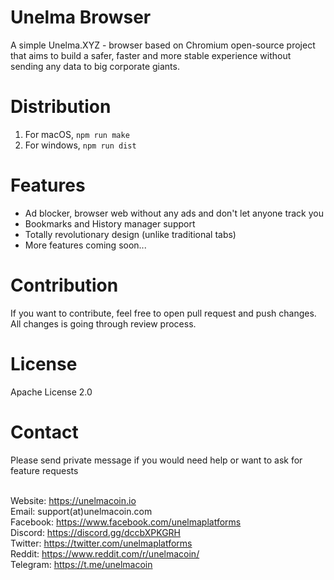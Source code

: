 # Unelma Browser

A simple Unelma.XYZ - browser based on Chromium open-source project that aims to build a safer, faster and more stable experience without sending any data to big corporate giants.

# Distribution

1. For macOS, `npm run make`
2. For windows, `npm run dist`

# Features

- Ad blocker, browser web without any ads and don't let anyone track you
- Bookmarks and History manager support
- Totally revolutionary design (unlike traditional tabs)
- More features coming soon...

# Contribution

If you want to contribute, feel free to open pull request and push changes. All changes is going through review process.

# License

Apache License 2.0

# Contact

Please send private message if you would need help or want to ask for feature requests

<br>Website: https://unelmacoin.io
<br>Email: support(at)unelmacoin.com
<br>Facebook: https://www.facebook.com/unelmaplatforms
<br>Discord: https://discord.gg/dccbXPKGRH
<br>Twitter: https://twitter.com/unelmaplatforms
<br>Reddit: https://www.reddit.com/r/unelmacoin/
<br>Telegram: https://t.me/unelmacoin
